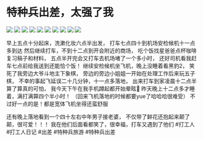 # 特种兵出差，太强了我

![](img/7b9b6878-acdb-460e-8424-a62d028f9101.jpg)
![](img/ec087c63-fa1a-482d-a03b-bed5f41c271d.jpg)
![](img/a7a3ee51-8b90-4e2f-93ff-9ec40848f383.jpg)
![](img/a341e2c7-7606-4bd6-81cf-8f2d2c46a807.jpg)
![](img/5af62371-f54e-4b83-8b19-12f53a559acf.jpg)
![](img/ffb3e0fa-b600-4ad1-9b75-53cc71b68e52.jpg)
![](img/4d196a05-e81d-4a2a-94ad-e4538c00a85c.jpg)
![](img/7f0bd576-b147-405c-a8e6-583bde659bf1.jpg)
![](img/e73e374e-ebc2-4a62-8006-d1aaa9da7ca5.jpg)
![](img/fdf238c4-449d-4a0b-9a99-e443046e0944.jpg)

早上五点十分起床，洗漱化妆六点半出发，
打车七点四十到机场安检候机十一点多到达
然后继续打车，不到十二点到开会附近的商场，
吃个饭找星爸爸点杯咖啡复习稿子和材料，
五点半开完会又打车去机场堵了一个多小时，
还好司机看我赶车七点前给我送到还能恰个饭！
继续安检候机坐飞机，晚上没睡着看黑豹2，
笑死了我旁边大爷斗地主下象棋，
旁边的旁边小姐姐一开始在处理工作后来玩五子棋，
不幸的事起飞延误二十几分钟，十一点多落地，
出来打车到家凌晨十二点半算了算真的可怕，
我今天下午在我手机蹲起都开始晕眩💫
昨天晚上十二点多才睡着，满打满算四个半小时！
（回来飞机落地的时候都要yue了哈哈哈很难受）
不过好一点的是！都是宽体飞机坐得还蛮舒服
 
还有晚上落地看到一个四十左右中年男子接老婆，
不仅带了鲜花还抱起来颠了颠，很可爱！！！
我在他们后面看都笑了，很幸福，打车又遇到了他们
#打工人 #打工人日记 #出差 #特种兵旅游 #特种兵出差
